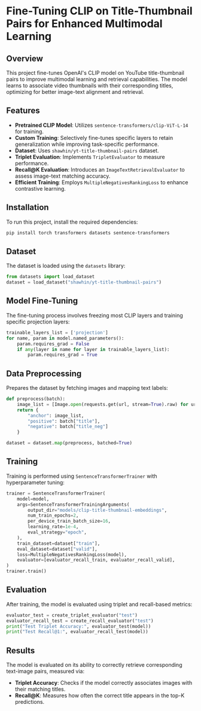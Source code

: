 # Fine-Tuning CLIP on Title-Thumbnail Pairs for Enhanced Multimodal Learning

## Overview
This project fine-tunes OpenAI's CLIP model on YouTube title-thumbnail pairs to improve multimodal learning and retrieval capabilities. The model learns to associate video thumbnails with their corresponding titles, optimizing for better image-text alignment and retrieval.

## Features
- **Pretrained CLIP Model**: Utilizes `sentence-transformers/clip-ViT-L-14` for training.
- **Custom Training**: Selectively fine-tunes specific layers to retain generalization while improving task-specific performance.
- **Dataset**: Uses `shawhin/yt-title-thumbnail-pairs` dataset.
- **Triplet Evaluation**: Implements `TripletEvaluator` to measure performance.
- **Recall@K Evaluation**: Introduces an `ImageTextRetrievalEvaluator` to assess image-text matching accuracy.
- **Efficient Training**: Employs `MultipleNegativesRankingLoss` to enhance contrastive learning.

## Installation
To run this project, install the required dependencies:
```bash
pip install torch transformers datasets sentence-transformers
```

## Dataset
The dataset is loaded using the `datasets` library:
```python
from datasets import load_dataset
dataset = load_dataset("shawhin/yt-title-thumbnail-pairs")
```

## Model Fine-Tuning
The fine-tuning process involves freezing most CLIP layers and training specific projection layers:
```python
trainable_layers_list = ['projection']
for name, param in model.named_parameters():
    param.requires_grad = False
    if any(layer in name for layer in trainable_layers_list):
        param.requires_grad = True
```

## Data Preprocessing
Prepares the dataset by fetching images and mapping text labels:
```python
def preprocess(batch):
    image_list = [Image.open(requests.get(url, stream=True).raw) for url in batch["thumbnail_url"]]
    return {
        "anchor": image_list,
        "positive": batch["title"],
        "negative": batch["title_neg"]
    }

dataset = dataset.map(preprocess, batched=True)
```

## Training
Training is performed using `SentenceTransformerTrainer` with hyperparameter tuning:
```python
trainer = SentenceTransformerTrainer(
    model=model,
    args=SentenceTransformerTrainingArguments(
        output_dir="models/clip-title-thumbnail-embeddings",
        num_train_epochs=2,
        per_device_train_batch_size=16,
        learning_rate=1e-4,
        eval_strategy="epoch",
    ),
    train_dataset=dataset["train"],
    eval_dataset=dataset["valid"],
    loss=MultipleNegativesRankingLoss(model),
    evaluator=[evaluator_recall_train, evaluator_recall_valid],
)
trainer.train()
```

## Evaluation
After training, the model is evaluated using triplet and recall-based metrics:
```python
evaluator_test = create_triplet_evaluator("test")
evaluator_recall_test = create_recall_evaluator("test")
print("Test Triplet Accuracy:", evaluator_test(model))
print("Test Recall@1:", evaluator_recall_test(model))
```

## Results
The model is evaluated on its ability to correctly retrieve corresponding text-image pairs, measured via:
- **Triplet Accuracy**: Checks if the model correctly associates images with their matching titles.
- **Recall@K**: Measures how often the correct title appears in the top-K predictions.

